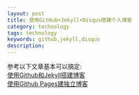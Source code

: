 ```yaml
---
layout: post
title: 使用GitHub+Jekyll+Disqus搭建个人博客
category: technology
tags: technology
keywords: github,jekyll,disqus
description:
---
```


参考以下文章基本可以搞定:  
[使用Github和Jekyll搭建博客](http://www.jianshu.com/p/12b0099d4625)  
[使用Github Pages建独立博客](http://beiyuu.com/github-pages/)


